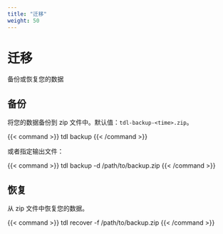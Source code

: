 ```yaml
---
title: "迁移"
weight: 50
---
```


# 迁移

备份或恢复您的数据

## 备份

将您的数据备份到 zip 文件中。默认值：`tdl-backup-<time>.zip`。

{{< command >}}
tdl backup
{{< /command >}}

或者指定输出文件：

{{< command >}}
tdl backup -d /path/to/backup.zip
{{< /command >}}

## 恢复

从 zip 文件中恢复您的数据。

{{< command >}}
tdl recover -f /path/to/backup.zip
{{< /command >}}
